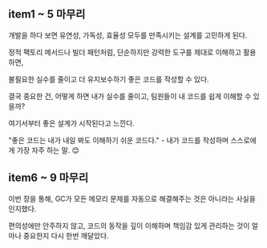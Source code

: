 ## item1 ~ 5 마무리
개발을 하다 보면 유연성, 가독성, 효율성 모두를 만족시키는 설계를 고민하게 된다.

정적 팩토리 메서드나 빌더 패턴처럼, 단순하지만 강력한 도구를 제대로 이해하고 활용하면,

불필요한 실수를 줄이고 더 유지보수하기 좋은 코드를 작성할 수 있다.

결국 중요한 건, 어떻게 하면 내가 실수를 줄이고, 팀원들이 내 코드를 쉽게 이해할 수 있을까?

여기서부터 좋은 설계가 시작된다고 느낀다.

"좋은 코드는 내가 내일 봐도 이해하기 쉬운 코드다." - 내가 코드를 작성하며 스스로에게 가장 자주 하는 말. 😊

## item6 ~ 9 마무리
이번 장을 통해, GC가 모든 메모리 문제를 자동으로 해결해주는 것은 아니라는 사실을 인지했다. 

편의성에만 안주하지 않고, 코드의 동작을 깊이 이해하며 책임감 있게 관리하는 것이 얼마나 중요한지 다시 한번 깨달았다.